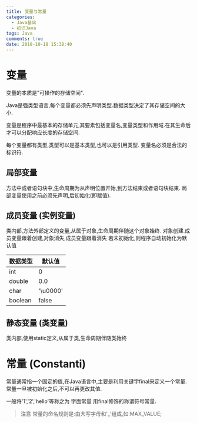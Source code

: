```yaml
---
title: 变量与常量
categories:
  - Java基础
  - 初识Java
tags: Java
comments: true
date: 2018-10-18 15:38:40
---
```

# 变量
变量的本质是"可操作的存储空间".

Java是强类型语言,每个变量都必须先声明类型.数据类型决定了其存储空间的大小.

变量是程序中最基本的存储单元,其要素包括变量名,变量类型和作用域.在其生命后才可以分配响应长度的存储空间.

<!-- more -->

每个变量都有类型,类型可以是基本类型,也可以是引用类型.
变量名必须是合法的标识符.

## 局部变量
方法中或者语句块中,生命周期为从声明位置开始,到方法结束或者语句块结束.
局部变量使用之前必须先声明,后初始化(即赋值).

## 成员变量 (实例变量)
类内部,方法外部定义的变量,从属于对象,生命周期伴随这个对象始终.
对象创建.成员变量跟着创建,对象消失,成员变量跟着消失
若未初始化,则程序自动初始化为默认值

数据类型|默认值 
-|-
int|0
double|0.0
char|'\u0000'
boolean|false

## 静态变量 (类变量)
类内部,使用static定义,从属于类,生命周期伴随类始终

# 常量 (Constanti)
常量通常指一个固定的值,在Java语言中,主要是利用关键字final来定义一个常量.
常量一旦被初始化之后,不可以再更改其值.

一般将'1','2','hello'等称之为 字面常量
用final修饰的称谓符号常量.

> 注意 常量的命名规则是:由大写字母和'_'组成,如:MAX_VALUE;

